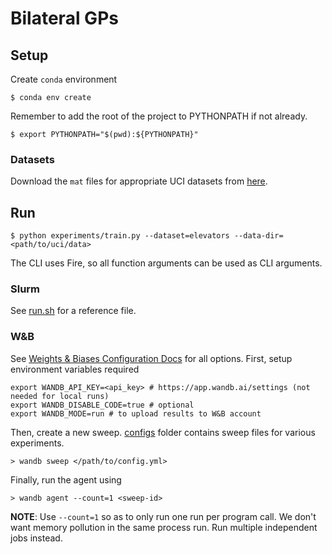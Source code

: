 # Bilateral GPs

## Setup

Create `conda` environment

```shell
$ conda env create
```

Remember to add the root of the project to PYTHONPATH if not already.

```shell
$ export PYTHONPATH="$(pwd):${PYTHONPATH}"
```

### Datasets

Download the `mat` files for appropriate UCI datasets from [here](https://cims.nyu.edu/~andrewgw/pattern/).

## Run

```
$ python experiments/train.py --dataset=elevators --data-dir=<path/to/uci/data>
```

The CLI uses Fire, so all function arguments can be used as CLI arguments.

### Slurm

See [run.sh](./configs/run.sh) for a reference file.

### W&B

See [Weights & Biases Configuration Docs](https://docs.wandb.com/sweeps/configuration)
for all options. First, setup environment variables required

```shell
export WANDB_API_KEY=<api_key> # https://app.wandb.ai/settings (not needed for local runs)
export WANDB_DISABLE_CODE=true # optional
export WANDB_MODE=run # to upload results to W&B account
```

Then, create a new sweep. [configs](./configs) folder contains sweep files for
various experiments.

```shell
> wandb sweep </path/to/config.yml>
```

Finally, run the agent using

```shell
> wandb agent --count=1 <sweep-id>
```

**NOTE**: Use `--count=1` so as to only run one run per program call. We don't
want memory pollution in the same process run. Run multiple independent jobs
instead.
